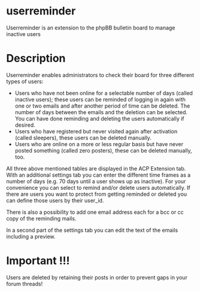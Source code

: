 # userreminder
Userreminder is an extension to the phpBB bulletin board to manage inactive users

# Description
Userreminder enables administrators to check their board for three different types of users:

- Users who have not been online for a selectable number of days (called inactive users); these users can be reminded of logging in again with one or two emails and after another period of time can be deleted. The number of days between the emails and the deletion can be selected. You can have done reminding and deleting the users automatically if desired.
- Users who have registered but never visited again after activation (called sleepers), these users can be deleted manually.
- Users who are online on a more or less regular basis but have never posted something (called zero posters), these can be deleted manually, too.

All three above mentioned tables are displayed in the ACP Extension tab. With an additional settings tab you can enter the different time frames as a number of days (e.g. 70 days until a user shows up as inactive). For your convenience you can select to remind and/or delete users automatically. If there are users you want to protect from getting reminded or deleted you can define those users by their user_id.

There is also a possibility to add one email address each for a bcc or cc copy of the reminding mails.

In a second part of the settings tab you can edit the text of the emails including a preview.

# Important !!!
Users are deleted by retaining their posts in order to prevent gaps in your forum threads!
